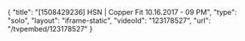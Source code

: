 {
    "title": "[1508429236] HSN | Copper Fit 10.16.2017 - 09 PM",
    "type": "solo",
    "layout": "iframe-static",
    "videoId": "123178527",
    "url": "\/tvpembed\/123178527"
}